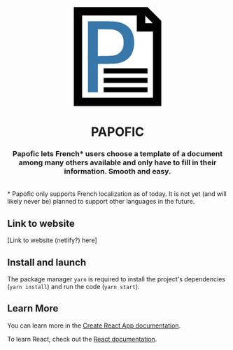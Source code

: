 <div align="center"><img src="papofic_logo.png" alt="papofic_logo" width="200px" height="auto">

# PAPOFIC

### Papofic lets French\* users choose a template of a document among many others available and only have to fill in their information. Smooth and easy.

</div>

<br />
* Papofic only supports French localization as of today. It is not yet (and will likely never be) planned to support other languages in the future.

## Link to website

[Link to website (netlify?) here]

## Install and launch

The package manager `yarn` is required to install the project's dependencies (`yarn install`) and run the code (`yarn start`).

## Learn More

You can learn more in the [Create React App documentation](https://facebook.github.io/create-react-app/docs/getting-started).

To learn React, check out the [React documentation](https://reactjs.org/).
